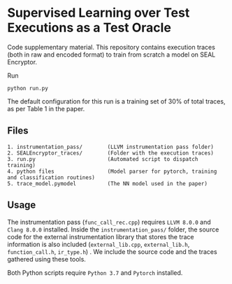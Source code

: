 
# Supervised Learning over Test Executions as a Test Oracle
Code supplementary material. This repository contains execution traces (both in raw and encoded format) to train from scratch a model on SEAL Encryptor.

Run
```
python run.py
```

The default configuration for this run is a training set of 30% of total traces, as per Table 1 in the paper.

## Files

```
1. instrumentation_pass/        (LLVM instrumentation pass folder)
2. SEALEncryptor_traces/        (Folder with the execution traces)
3. run.py                       (Automated script to dispatch training)
4. python files 				(Model parser for pytorch, training and classification routines)
5. trace_model.pymodel 			(The NN model used in the paper)
```
## Usage

The instrumentation pass (``func_call_rec.cpp``) requires ``LLVM 8.0.0`` and ``Clang 8.0.0`` installed.
Inside the ``instrumentation_pass/`` folder, the source code for the external instrumentation library that stores the trace information is also included (``external_lib.cpp``, ``external_lib.h``, ``function_call.h``, ``ir_type.h``) . 
We include the source code and the traces gathered using these tools.

Both Python scripts require ``Python 3.7`` and ``Pytorch`` installed.
